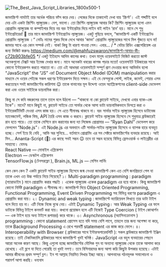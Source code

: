 ![The_Best_Java_Script_Libraries_1800x500-1](https://user-images.githubusercontent.com/121728537/219880679-6d4be247-5903-4861-bfbe-25285f691d76.jpg)


জাভাস্ক্রিপ্ট নামটাই তার অর্ধেক পরিচয় ফাঁস করে দেয়। লেজের দিকে তাকালেই দেখা যায় ‘স্ক্রিপ্ট’। এই শব্দটিই বলে দেয় এটা একটা স্ক্রিপ্টিং ল্যাঙ্গুয়েজ।
বেশ, ভালো। তো স্ক্রিপ্টিং ল্যাঙ্গুয়েজ আবার কি?
স্ক্রিপ্টিং ল্যাঙ্গুয়েজ হলো এমন প্রোগ্রামিং ল্যাঙ্গুয়েজ যা কম্পাইলার দিয়ে নয় বরং ইন্টাপ্রেটার দিয়ে লাইন বাই লাইন ‘রান’ হয়। মানে সে শুধু ইন্টাপ্রেটারের! 🙂
তার মানে জাভাস্ক্রিপ্ট ইন্টাপ্রেটেড ল্যাঙ্গুয়েজ। একটু গুছিয়ে বললে,
“জাভাস্ক্রিপ্ট একটি ইন্টাপ্রেটেড প্রোগ্রামিং ল্যাঙ্গুয়েজ ।“
নোটঃ নামের শুরুর দিকে দেখে আবার 'জাভা' প্রোগ্রামিং ল্যাঙ্গুয়েজের সাথে মিল খুঁজতে হবে না! জাভার সাথে এর কোন সম্পর্ক নেই।
যাক! কিছু টা ধারণা পাওয়া গেল। এবার…
/ *
বেটার রিডিং এক্সপেরিয়েন্স এর জন্য ভিজিট করুনঃ  https://medium.com/@mahfuzswaron/জাভাস্ক্রিপ্ট-আবার-কী-c72b903bfe05
*/
একটু ইতিহাস
আদিম কালের কথা। তখন মানুষ ওয়েবসাইটে ভিজিট করতো জাস্ট অনেকগুলো টেক্সট আর ইমেজ দেখার জন্য। মানে অনেকটা খবরের কাগজ পড়ার মতো! ওয়েবসাইট ইউজারের সাথে কোনো ইন্টারেকশন করতে পারতো না।
তো এই আধমরা ওয়েবসাইটে সম্পূর্ণ প্রাণ দেওয়ার জন্য আবির্ভাব হলো “JavaScript” the “JS” এর! Document Object Model (DOM) manipulation করার মাধ্যমে সে ওয়েব পেইজে সকল ধরণের ইন্টারেকশন দিতে সক্ষম।
এই যে ফেসবুকে পোস্ট, লাইক, কমেন্ট, শেয়ার এসব করতেছেন সবই জাভাস্ক্রিপ্টের কারিশমা 😉
তাকে বানানোর মূল উদ্দেশ্য ওয়েব অ্যাপ্লিকেশনের client-side ডেভেলপ করা এবং ওয়েব সাইটকে ডায়নামিক করা।

কিন্তু না
সে কবি নজরুলের তালে তালে বলে উঠলো — “থাকবো না কো ক্লায়েন্ট সাইডে, দেখবো এবার ব্যাক-এন্ড টাকে”। মানে? মানে কিছুই না, ক্লায়েন্ট সাইডে তো সার্ভার থেকে আসা ডাটা ডায়নামিকভাবে ডিসপ্লে করা ও ইন্টারেকটিভিটি দেওয়া এসব কাজ হয়। সে এতে সীমাবদ্ধ থাকবে না। বরং সার্ভার সাইড ল্যাঙ্গুয়েজ হিসেবে ডাটাবেজ ম্যানেজমেন্ট, লজিক বিল্ড, API তৈরি এসব কাজ ও করবে। ক্লায়েন্ট সাইড ল্যাঙ্গুয়েজ হিসেবে সে শুধুমাত্র ব্রাউজারেই রান হতে পারে। তো তাকে মেশিনে রান করানোর জন্য দ্যা লিজেন্ড প্রোগ্রামার — “Ryan Dahl” ডেভেলপ করে ফেললেন “Node.js”। এই Node.js এর অবদানে এটি সার্ভার-সাইড ল্যাঙ্গুয়েজ হিসেবে ও ব্যাপক হারে ব্যবহৃত হচ্ছে।
সের্প ইয়ে হি নেহি , আভি অর সুনিয়ে… বর্তমানে প্রোগ্রামিং এর সব সেক্টরে জাভাস্ক্রিপ্টের ব্যবহার রয়েছে। আই মিন… Ananta-Script (🐸) এর কাছে সবই সম্ভব 😉
তবে তা সম্ভব হয়েছে বিভিন্ন ফ্রেমওয়ার্ক ও লাইব্রেরীর এর সাহায্যে। যেমনঃ
</br>
 React Native — মোবাইল এপ্লিকেশন
 </br>
 Electron — ডেস্কটপ এপ্লিকেশন
 </br>
 TensorFlow.js (টেনসরফ্লো ), Brain.js, ML.js — মেশিন লার্নিং

কেন কেন কেন ?
একটা ক্লায়েন্ট সাইড ল্যাঙ্গুয়েজ হিসেবে জন্ম নেওয়া জাভাস্ক্রিপ্ট কেন এত বেশি জনপ্রিয়তা পেল যা তাকে এখন এত উচ্চ পর্যায়ে নিয়ে গিয়েছে?
১। Multi-paradigm programming : paradigm (প্যারাডাইম ) মানে প্রোগ্রামিং করার পদ্ধতি । একেক ল্যাঙ্গুয়েজ একেক paradigm এর হয়ে থাকে। কিন্তু জাভাস্ক্রিপ্ট কোনো নির্দিষ্ট paradigm এ সীমাবদ্ধ না। জাভাস্ক্রিপ্ট দিয়ে Object Oriented Programming, Functional Programming, Event Driven Programming সহ বিভিন্ন ধরণের paradigm এ প্রোগ্রামিং করা যায়।
২। Dynamic and weak typing : জাভাস্ক্রিপ্টে ভ্যারিয়েবল লিখতে তার ডাটা টাইপ বলে দিতে হয় না। এটি নিজে নিজে বুঝে নেয়। এটাই Dynamic Typing।
আর Weak Typing এর ফলে ডাটাকে বিভিন্ন টাইপে কনভার্ট করা যায়। কখনো প্রয়োজন হলে এটি নিজেই Type Coercion ( টাইপ কোআর্শন — এক টাইপ হয়ে অন্য টাইপে রূপান্তর) করে থাকে।
৩। Asynchronous (অ্যাসিনক্রোনাস ) programming : কোনো statement প্রোসেস হতে যদি সময় বেশি লাগে, তাহলে তার জন্য অপেক্ষা না করে, তাকে Background Processing এ রেখে পরবর্তী statement এর কাজ করে ফেলে।
৪। Interoperability with Browser ( ব্রাউজারের সাথে ইন্টারঅপারেবলিটি ): সকল ব্রাউজারে জাভাস্ক্রিপ্ট ইঞ্জিন রয়েছে। তাই টেকনিক্যালি ব্রাউজারের সাথে জাভাস্ক্রিপ্ট খুবই ঘনিষ্ঠ।
JavaScript এর বহুল ব্যবহারের পেছনে আরো অনেক কারণ আছে। কিন্তু এগুলো হচ্ছে জাভাস্ক্রিপ্টের মৌলিক গুন যা অন্যান্য ল্যাঙ্গুয়েজ থেকে তাকে আলাদা করে রেখেছে।
এই ব্লগে যা দিতে পেরেছি তা খুবই নগণ্য। তবে বিগিনারদের জন্য আশা করি কিছুটা উপকার হয়েছে। এটাই আমার জীবনের প্রথম সম্পূর্ণ ব্লগ। ইন শা আল্লাহ নিয়মিত লিখার ইচ্ছা আছে। আপনাদের গঠনমূলক সমালোচনা ও পরামর্শ আশা করছি।
ধন্যবাদ
